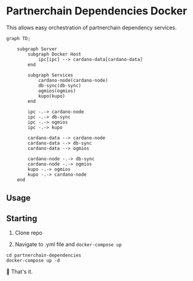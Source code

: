 # Partnerchain Dependencies Docker

This allows easy orchestration of partnerchain dependency services.

```mermaid
graph TD;

    subgraph Server
        subgraph Docker Host
            ipc[ipc] --> cardano-data[cardano-data]
        end

        subgraph Services
            cardano-node(cardano-node)
            db-sync(db-sync)
            ogmios(ogmios)
            kupo(kupo)
        end

        ipc -.-> cardano-node
        ipc -.-> db-sync
        ipc -.-> ogmios
        ipc -.-> kupo

        cardano-data --> cardano-node
        cardano-data --> db-sync
        cardano-data --> ogmios

        cardano-node -.-> db-sync
        cardano-node -.-> ogmios
        kupo -.-> ogmios
        kupo -.-> cardano-node
    end
```

## Usage

## Starting

1. Clone repo

2. Navigate to .yml file and `docker-compose up`

```shell
cd partnerchain-dependencies
docker-compose up -d
```

🚀 That's it.